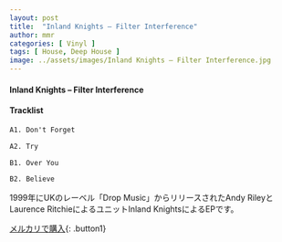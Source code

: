 ```yaml
---
layout: post
title:  "Inland Knights – Filter Interference"
author: mmr
categories: [ Vinyl ]
tags: [ House, Deep House ]
image: ../assets/images/Inland Knights – Filter Interference.jpg
---
```


#### Inland Knights – Filter Interference

#### Tracklist
```md
A1. Don't Forget

A2. Try

B1. Over You

B2. Believe
```

1999年にUKのレーベル「Drop Music」からリリースされたAndy RileyとLaurence RitchieによるユニットInland KnightsによるEPです。

[メルカリで購入](https://jp.mercari.com/item/m82392456293){: .button1}

